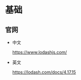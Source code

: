 # 基础

## 官网

  - 中文&#x20;

    <https://www.lodashjs.com/>

  - 英文&#x20;

    <https://lodash.com/docs/4.17.15>
